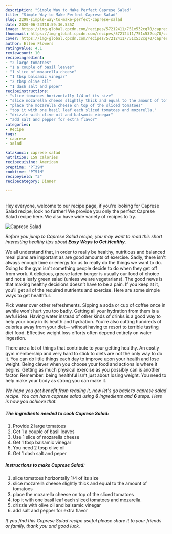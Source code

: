 ```yaml
---
description: "Simple Way to Make Perfect Caprese Salad"
title: "Simple Way to Make Perfect Caprese Salad"
slug: 2299-simple-way-to-make-perfect-caprese-salad
date: 2020-06-23T18:59:36.535Z
image: https://img-global.cpcdn.com/recipes/57212411/751x532cq70/caprese-salad-recipe-main-photo.jpg
thumbnail: https://img-global.cpcdn.com/recipes/57212411/751x532cq70/caprese-salad-recipe-main-photo.jpg
cover: https://img-global.cpcdn.com/recipes/57212411/751x532cq70/caprese-salad-recipe-main-photo.jpg
author: Ellen Flowers
ratingvalue: 4.1
reviewcount: 10
recipeingredient:
- "2 large tomatoes"
- "1 a couple of basil leaves"
- "1 slice of mozarella cheese"
- "1 tbsp balsamic vinegar"
- "2 tbsp olive oil"
- "1 dash salt and peper"
recipeinstructions:
- "slice tomatoes horizontally 1/4 of its size"
- "slice mozarella cheese slightly thick and equal to the amount of tomatoes"
- "place the mozarella cheese on top of the sliced tomatoes"
- "top it with one basil leaf each sliced tomatoes and mozarella."
- "drizzle with olive oil and balsamic vinegar"
- "add salt and pepper for extra flavor"
categories:
- Recipe
tags:
- caprese
- salad

katakunci: caprese salad 
nutrition: 159 calories
recipecuisine: American
preptime: "PT39M"
cooktime: "PT51M"
recipeyield: "3"
recipecategory: Dinner

---
```

<br>
Hey everyone, welcome to our recipe page, if you're looking for Caprese Salad recipe, look no further! We provide you only the perfect Caprese Salad recipe here. We also have wide variety of recipes to try.
<br>


![Caprese Salad](https://img-global.cpcdn.com/recipes/57212411/751x532cq70/caprese-salad-recipe-main-photo.jpg)

<i>Before you jump to Caprese Salad recipe, you may want to read this short interesting healthy tips about <strong>Easy Ways to Get Healthy</strong>.</i>

We all understand that, in order to really be healthy, nutritious and balanced meal plans are important as are good amounts of exercise. Sadly, there isn't always enough time or energy for us to really do the things we want to do. Going to the gym isn't something people decide to do when they get off from work. A delicious, grease laden burger is usually our food of choice and not a leafy green salad (unless we are vegetarians). The good news is that making healthy decisions doesn’t have to be a pain. If you keep at it, you'll get all of the required nutrients and exercise. Here are some simple ways to get healthful.

Pick water over other refreshments. Sipping a soda or cup of coffee once in awhile won't hurt you too badly. Getting all your hydration from them is a awful idea. Having water instead of other kinds of drinks is a good way to help your body in its health and hydration. You’re also cutting hundreds of calories away from your diet— without having to resort to terrible tasting diet food. Effective weight loss efforts often depend entirely on water ingestion.

There are a lot of things that contribute to your getting healthy. An costly gym membership and very hard to stick to diets are not the only way to do it. You can do little things each day to improve upon your health and lose weight. Being clever when you choose your food and actions is where it begins. Getting as much physical exercise as you possibly can is another factor. Remember: being healthful isn’t just about losing weight. You need to help make your body as strong you can make it. 


<i>We hope you got benefit from reading it, now let's go back to caprese salad recipe. You can have caprese salad using <strong>6</strong> ingredients and <strong>6</strong> steps. Here is how you achieve that.
</i>

##### The ingredients needed to cook Caprese Salad:

1. Provide 2 large tomatoes
1. Get 1 a couple of basil leaves
1. Use 1 slice of mozarella cheese
1. Get 1 tbsp balsamic vinegar
1. You need 2 tbsp olive oil
1. Get 1 dash salt and peper


##### Instructions to make Caprese Salad:

1. slice tomatoes horizontally 1/4 of its size
1. slice mozarella cheese slightly thick and equal to the amount of tomatoes
1. place the mozarella cheese on top of the sliced tomatoes
1. top it with one basil leaf each sliced tomatoes and mozarella.
1. drizzle with olive oil and balsamic vinegar
1. add salt and pepper for extra flavor


<i>If you find this Caprese Salad recipe useful please share it to your friends or family, thank you and good luck.</i>
